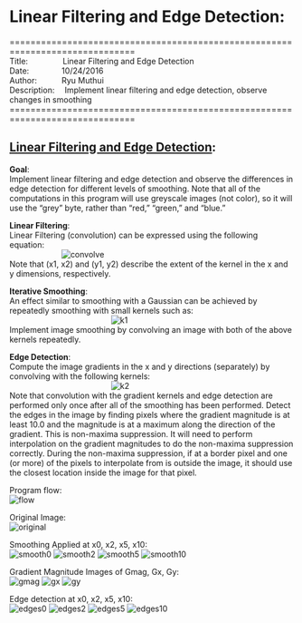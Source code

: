 # Linear Filtering and Edge Detection: 
==============================================================================<br>
Title:&emsp;&emsp;&emsp;&nbsp;&nbsp;&nbsp;&nbsp;
Linear Filtering and Edge Detection<br>
Date:&emsp;&emsp;&emsp;&nbsp;&nbsp;&nbsp;
10/24/2016<br>
Author:&emsp;&emsp;&nbsp;&nbsp;&nbsp;&nbsp;Ryu Muthui<br>
Description:&emsp;&nbsp;Implement linear filtering and edge detection, observe changes in smoothing
==============================================================================<br>

## <a href="https://github.com/Coderaulic/Computer_Vision/blob/master/Program1/Program2.cpp">Linear Filtering and Edge Detection</a>:

<strong>Goal</strong>:<br> Implement linear filtering and edge detection and observe the differences in edge detection for different levels of smoothing.
Note that all of the computations in this program will use greyscale images (not color), so it will use the “grey” byte,
rather than “red,” “green,” and “blue.”

<strong>Linear Filtering</strong>:<br>
Linear Filtering (convolution) can be expressed using the following equation:<br>&emsp;&emsp;&emsp;&emsp;&emsp;&emsp;&nbsp;
![convolve](https://cloud.githubusercontent.com/assets/10789046/24433617/d76ec8de-13de-11e7-9f91-7bb7869d484c.jpg)<br>
Note that (x1, x2) and (y1, y2) describe the extent of the kernel in the x and y dimensions, respectively.

<strong>Iterative Smoothing</strong>:<br>
An effect similar to smoothing with a Gaussian can be achieved by repeatedly smoothing with small kernels such as:<br>
&emsp;&emsp;&emsp;&emsp;&emsp;&emsp;&nbsp;&emsp;&emsp;&emsp;&emsp;&emsp;&emsp;&nbsp;
![k1](https://cloud.githubusercontent.com/assets/10789046/24433921/fb31b4fa-13e0-11e7-8e68-ce1877bf5ace.jpg)<br>
Implement image smoothing by convolving an image with both of the above kernels repeatedly.

<strong>Edge Detection</strong>:<br>
Compute the image gradients in the x and y directions (separately) by convolving with the following kernels:<br>
&emsp;&emsp;&emsp;&emsp;&emsp;&emsp;&nbsp;&emsp;&emsp;&emsp;&emsp;&emsp;&emsp;&nbsp;
![k2](https://cloud.githubusercontent.com/assets/10789046/24433922/fb3bfca8-13e0-11e7-8e32-7020bb20e262.jpg)<br>
Note that convolution with the gradient kernels and edge detection are performed only once after all of the
smoothing has been performed. Detect the edges in the image by finding pixels where the gradient magnitude is at
least 10.0 and the magnitude is at a maximum along the direction of the gradient. This is non-maxima suppression.
It will need to perform interpolation on the gradient magnitudes to do the non-maxima suppression correctly.
During the non-maxima suppression, if at a border pixel and one (or more) of the pixels to interpolate from is
outside the image, it should use the closest location inside the image for that pixel.

Program flow:<br>
![flow](https://cloud.githubusercontent.com/assets/10789046/24433981/6a01c906-13e1-11e7-8a7c-b44414a69d61.jpg)<br>

Original Image:<br>
![original](https://cloud.githubusercontent.com/assets/10789046/24434121/625db934-13e2-11e7-9501-193877fad73f.jpg)<br>

Smoothing Applied at x0, x2, x5, x10:<br>
![smooth0](https://cloud.githubusercontent.com/assets/10789046/24434198/f0a4f64e-13e2-11e7-9f54-80e53ba5d3c2.jpg)
![smooth2](https://cloud.githubusercontent.com/assets/10789046/24434196/f0a3781e-13e2-11e7-918f-af9797f14e72.jpg)
![smooth5](https://cloud.githubusercontent.com/assets/10789046/24434197/f0a47692-13e2-11e7-8fe5-4f1d7bdef0b4.jpg)
![smooth10](https://cloud.githubusercontent.com/assets/10789046/24434195/f09f9168-13e2-11e7-9443-d6a06f9a07d8.jpg)

Gradient Magnitude Images of Gmag, Gx, Gy:<br>
![gmag](https://cloud.githubusercontent.com/assets/10789046/24434288/85d99ae4-13e3-11e7-9450-0bec51efba51.jpg)
![gx](https://cloud.githubusercontent.com/assets/10789046/24434292/87a6449e-13e3-11e7-9c3e-962960717114.jpg)
![gy](https://cloud.githubusercontent.com/assets/10789046/24434293/87c3cf6e-13e3-11e7-82ca-074a1b8cbd1e.jpg)

Edge detection at x0, x2, x5, x10:<br>
![edges0](https://cloud.githubusercontent.com/assets/10789046/24434375/f79dffa8-13e3-11e7-8339-29c2c6286f2b.jpg)
![edges2](https://cloud.githubusercontent.com/assets/10789046/24434376/f7a116fc-13e3-11e7-82fa-1873dbdf58ad.jpg)
![edges5](https://cloud.githubusercontent.com/assets/10789046/24434377/f7a375aa-13e3-11e7-8a55-7235c959588d.jpg)
![edges10](https://cloud.githubusercontent.com/assets/10789046/24434374/f79dfb70-13e3-11e7-8b63-05b877bea343.jpg)




